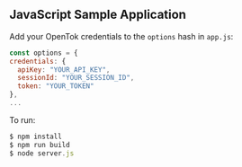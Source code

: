 ## JavaScript Sample Application

Add your OpenTok credentials to the `options` hash in  `app.js`:
```javascript
const options = {
credentials: {
  apiKey: "YOUR_API_KEY",
  sessionId: "YOUR_SESSION_ID",
  token: "YOUR_TOKEN"
},
...
```

To run:
```javascript
$ npm install
$ npm run build
$ node server.js
```
